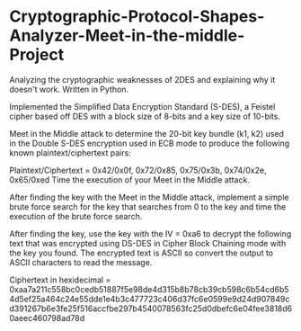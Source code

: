 # Cryptographic-Protocol-Shapes-Analyzer-Meet-in-the-middle-Project
Analyzing the cryptographic weaknesses of 2DES and explaining why it doesn't work. Written in Python.

Implemented the Simplified Data Encryption Standard (S-DES), a Feistel cipher based off DES with a block size of 8-bits and a key size of 10-bits.

Meet in the Middle attack to determine the 20-bit key bundle (k1, k2) used in the Double S-DES encryption used in ECB mode to produce the following known plaintext/ciphertext pairs:


Plaintext/Ciphertext = 0x42/0x0f, 0x72/0x85, 0x75/0x3b, 0x74/0x2e, 0x65/0xed
Time the execution of your Meet in the Middle attack.


After finding the key with the Meet in the Middle attack, implement a simple brute force search for the key that searches from 0 to the key and time the execution of the brute force search.


After finding the key, use the key with the IV = 0xa6 to decrypt the following text that was encrypted using DS-DES in Cipher Block Chaining mode with the key you found. The encrypted text is ASCII so convert the output to ASCII characters to read the message.


Ciphertext in hexidecimal = 0xaa7a211c558bc0cedb51887f5e98de4d315b8b78cb39cb598c6b54cd6b54d5ef25a464c24e55dde1e4b3c477723c406d37fc6e0599e9d24d907849cd391267b6e3fe25f516accfbe297b4540078563fc25d0dbefc6e04fee3818d60aeec460798ad78d
